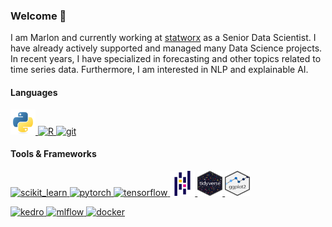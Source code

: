 ### Welcome 👋

I am Marlon and currently working at [statworx](https://www.statworx.com) as a Senior Data Scientist. I have already actively supported and managed many Data Science projects. In recent years, I have specialized in forecasting and other topics related to time series data. Furthermore, I am interested in NLP and explainable AI.

#### Languages
<p align="left"> 
  <a href="https://www.python.org" target="_blank" rel="noreferrer"> <img src="https://raw.githubusercontent.com/devicons/devicon/master/icons/python/python-original.svg" alt="python" width="40" height="40"/> </a> 
  <a href="https://www.r-project.org" target="_blank" rel="noreferrer"> <img src="https://www.r-project.org/logo/Rlogo.svg" alt="R" width="40" height="40"/> </a>
  <a href="https://git-scm.com/" target="_blank" rel="noreferrer"> <img src="https://www.vectorlogo.zone/logos/git-scm/git-scm-icon.svg" alt="git" width="40" height="40"/> </a> 
</p>

#### Tools & Frameworks
<p align="left"> 
  <a href="https://scikit-learn.org/" target="_blank" rel="noreferrer"> <img src="https://upload.wikimedia.org/wikipedia/commons/0/05/Scikit_learn_logo_small.svg" alt="scikit_learn" width="40" height="40"/> </a>
  <a href="https://pytorch.org/" target="_blank" rel="noreferrer"> <img src="https://www.vectorlogo.zone/logos/pytorch/pytorch-icon.svg" alt="pytorch" width="40" height="40"/> </a> 
  <a href="https://www.tensorflow.org" target="_blank" rel="noreferrer"> <img src="https://www.vectorlogo.zone/logos/tensorflow/tensorflow-icon.svg" alt="tensorflow" width="40" height="40"/> </a> 
  <a href="https://pandas.pydata.org/" target="_blank" rel="noreferrer"> <img src="https://raw.githubusercontent.com/devicons/devicon/2ae2a900d2f041da66e950e4d48052658d850630/icons/pandas/pandas-original.svg" alt="pandas" width="40" height="40"/> </a> 
  <a href="https://www.tidyverse.org" target="_blank" rel="noreferrer"> <img src="https://github.com/rstudio/hex-stickers/blob/main/SVG/tidyverse.svg" alt="tidyverse" width="40" height="40"/> </a> 
  <a href="https://ggplot2.tidyverse.org" target="_blank" rel="noreferrer"> <img src="https://github.com/rstudio/hex-stickers/blob/main/SVG/ggplot2.svg" alt="ggplot2" width="40" height="40"/> </a>
</p>

<p align="left"> 
  <a href="https://kedro.org" target="_blank" rel="noreferrer"> <img src="https://kedro.readthedocs.io/en/0.17.0/_images/kedro_icon_no-type_whitebg.svg" alt="kedro" width="40" height="40"/> </a>
  <a href="https://mlflow.org" target="_blank" rel="noreferrer"> <img src="https://mlflow.org/img/mlflow-black.svg" alt="mlflow" width="109" height="40"/> </a> 
  <a href="https://mlflow.org" target="_blank" rel="noreferrer"> <img src="https://www.docker.com/wp-content/uploads/2022/03/horizontal-logo-monochromatic-white.png" alt="docker" width="155" height="40"/> </a> 
</p>

